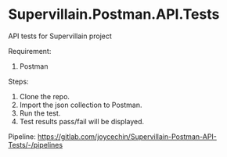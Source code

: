 # Supervillain.Postman.API.Tests
API tests for Supervillain project

Requirement:
1. Postman

Steps:

1. Clone the repo.
2. Import the json collection to Postman.
2. Run the test.
3. Test results pass/fail will be displayed.

Pipeline:
https://gitlab.com/joycechin/Supervillain-Postman-API-Tests/-/pipelines
